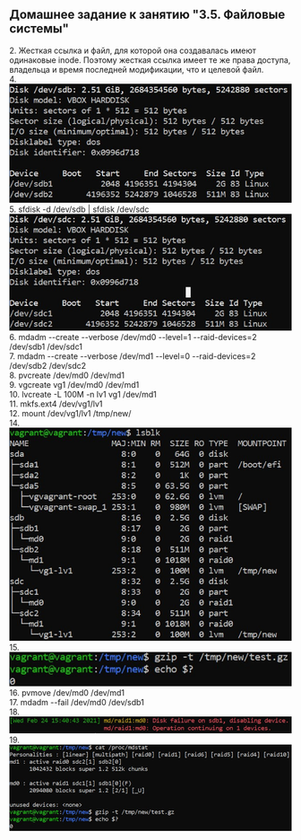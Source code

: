 ## Домашнее задание к занятию "3.5. Файловые системы"

2\. Жесткая ссылка и файл, для которой она создавалась имеют одинаковые inode. Поэтому жесткая ссылка имеет те же права доступа, владельца и время последней модификации, что и целевой файл.  
4\. ![fdisk](img/fdisk.jpg)  
5. sfdisk -d /dev/sdb | sfdisk /dev/sdc  
![sfdisk](img/sfdisk.jpg)  
6. mdadm --create --verbose /dev/md0 --level=1 --raid-devices=2 /dev/sdb1 /dev/sdc1  
7. mdadm --create --verbose /dev/md1 --level=0 --raid-devices=2 /dev/sdb2 /dev/sdc2  
8. pvcreate /dev/md0 /dev/md1  
9. vgcreate vg1  /dev/md0 /dev/md1  
10. lvcreate -L 100M -n lv1 vg1 /dev/md1  
11. mkfs.ext4 /dev/vg1/lv1  
12. mount /dev/vg1/lv1 /tmp/new/  
14. ![lsblk](img/lsblk.jpg)  
15. ![gzip](img/gzip.jpg)  
16. pvmove /dev/md0 /dev/md1  
17. mdadm --fail /dev/md0 /dev/sdb1  
18. ![dmesg](img/dmesg.jpg)  
19. ![final](img/final.jpg)